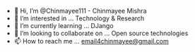 - 👋 Hi, I’m @Chinmayee111 - Chinmayee Mishra
- 👀 I’m interested in ... Technology & Research
- 🌱 I’m currently learning ... DJango
- 💞️ I’m looking to collaborate on ... Open source technologies
- 📫 How to reach me ... email4chinmayee@gmail.com

<!---
Chinmayee111/Chinmayee111 is a ✨ special ✨ repository because its `README.md` (this file) appears on your GitHub profile.
You can click the Preview link to take a look at your changes.
--->
